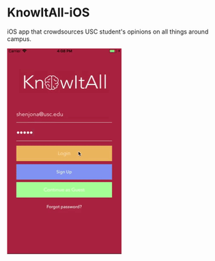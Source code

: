 # KnowItAll-iOS
iOS app that crowdsources USC student's opinions on all things around campus.

![](knowitall.gif)
